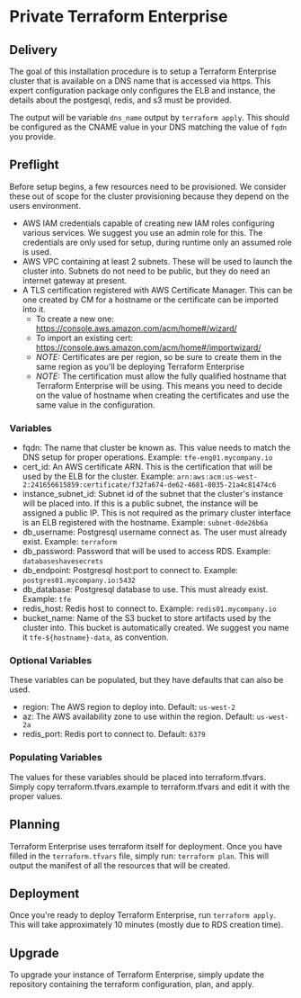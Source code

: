 # Private Terraform Enterprise

## Delivery

The goal of this installation procedure is to setup a Terraform Enterprise cluster that is available on a DNS name that is accessed via https. This expert configuration package only configures the ELB and instance, the details about the postgesql, redis, and s3 must be provided.

The output will be variable `dns_name` output by `terraform apply`. This should be configured as the CNAME value in your DNS matching the value of `fqdn` you provide.

## Preflight

Before setup begins, a few resources need to be provisioned. We consider
these out of scope for the cluster provisioning because they depend
on the users environment.

* AWS IAM credentials capable of creating new IAM roles configuring various services. We suggest you use an admin role for this. The credentials are only used for setup, during runtime only an assumed role is used.
* AWS VPC containing at least 2 subnets. These will be used to launch the cluster into. Subnets do not need to be public, but they do need an internet gateway at present.
* A TLS certification registered with AWS Certificate Manager. This can be one created by CM for a hostname or the certificate can be imported into it.
  * To create a new one: https://console.aws.amazon.com/acm/home#/wizard/
  * To import an existing cert: https://console.aws.amazon.com/acm/home#/importwizard/
  * *NOTE:* Certificates are per region, so be sure to create them in the same region as you'll be deploying Terraform Enterprise
  * *NOTE:* The certification must allow the fully qualified hostname that Terraform Enterprise will be using. This means you need to decide on the value of hostname when creating the certificates and use the same value in the configuration.


### Variables

* fqdn: The name that cluster be known as. This value needs to match the DNS setup for proper operations. Example: `tfe-eng01.mycompany.io`
* cert\_id: An AWS certificate ARN. This is the certification that will be used by the ELB for the cluster. Example: `arn:aws:acm:us-west-2:241656615859:certificate/f32fa674-de62-4681-8035-21a4c81474c6`
* instance\_subnet\_id: Subnet id of the subnet that the cluster's instance will be placed into. If this is a public subnet, the instance will be assigned a public IP. This is not required as the primary cluster interface is an ELB registered with the hostname. Example: `subnet-0de26b6a`
* db\_username: Postgresql username connect as. The user must already exist. Example: `terraform`
* db\_password: Password that will be used to access RDS. Example: `databaseshavesecrets`
* db\_endpoint: Postgresql host:port to connect to. Example: `postgres01.mycompany.io:5432`
* db\_database: Postgresql database to use. This must already exist. Example: `tfe`
* redis\_host: Redis host to connect to. Example: `redis01.mycompany.io`
* bucket\_name: Name of the S3 bucket to store artifacts used by the cluster into. This bucket is automatically created. We suggest you name it `tfe-${hostname}-data`, as convention.

### Optional Variables

These variables can be populated, but they have defaults that can also be used.

* region: The AWS region to deploy into. Default: `us-west-2`
* az: The AWS availability zone to use within the region. Default: `us-west-2a`
* redis\_port: Redis port to connect to. Default: `6379`

### Populating Variables

The values for these variables should be placed into terraform.tfvars. Simply copy terraform.tfvars.example to terraform.tfvars and edit it with the proper values.


## Planning

Terraform Enterprise uses terraform itself for deployment. Once you have filled in the `terraform.tfvars` file, simply run: `terraform plan`. This will output the manifest of all the resources that will be created.

## Deployment

Once you're ready to deploy Terraform Enterprise, run `terraform apply`. This will take approximately 10 minutes (mostly due to RDS creation time).

## Upgrade

To upgrade your instance of Terraform Enterprise, simply update the repository containing the terraform configuration, plan, and apply.
